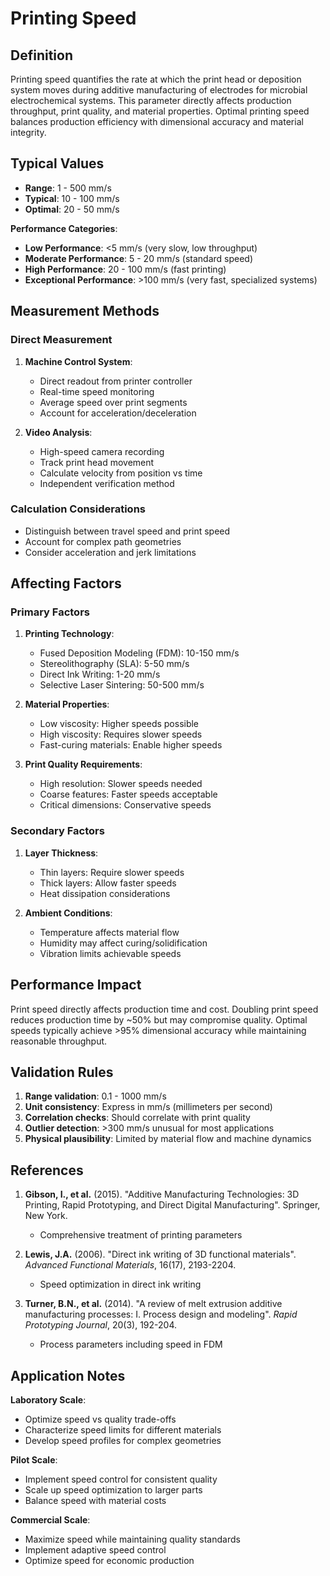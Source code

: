 <!--
Parameter ID: printing_speed
Category: materials
Generated: 2025-01-16T11:11:00.000Z
-->

# Printing Speed

## Definition

Printing speed quantifies the rate at which the print head or deposition system
moves during additive manufacturing of electrodes for microbial electrochemical
systems. This parameter directly affects production throughput, print quality,
and material properties. Optimal printing speed balances production efficiency
with dimensional accuracy and material integrity.

## Typical Values

- **Range**: 1 - 500 mm/s
- **Typical**: 10 - 100 mm/s
- **Optimal**: 20 - 50 mm/s

**Performance Categories**:

- **Low Performance**: <5 mm/s (very slow, low throughput)
- **Moderate Performance**: 5 - 20 mm/s (standard speed)
- **High Performance**: 20 - 100 mm/s (fast printing)
- **Exceptional Performance**: >100 mm/s (very fast, specialized systems)

## Measurement Methods

### Direct Measurement

1. **Machine Control System**:

   - Direct readout from printer controller
   - Real-time speed monitoring
   - Average speed over print segments
   - Account for acceleration/deceleration

2. **Video Analysis**:
   - High-speed camera recording
   - Track print head movement
   - Calculate velocity from position vs time
   - Independent verification method

### Calculation Considerations

- Distinguish between travel speed and print speed
- Account for complex path geometries
- Consider acceleration and jerk limitations

## Affecting Factors

### Primary Factors

1. **Printing Technology**:

   - Fused Deposition Modeling (FDM): 10-150 mm/s
   - Stereolithography (SLA): 5-50 mm/s
   - Direct Ink Writing: 1-20 mm/s
   - Selective Laser Sintering: 50-500 mm/s

2. **Material Properties**:

   - Low viscosity: Higher speeds possible
   - High viscosity: Requires slower speeds
   - Fast-curing materials: Enable higher speeds

3. **Print Quality Requirements**:
   - High resolution: Slower speeds needed
   - Coarse features: Faster speeds acceptable
   - Critical dimensions: Conservative speeds

### Secondary Factors

1. **Layer Thickness**:

   - Thin layers: Require slower speeds
   - Thick layers: Allow faster speeds
   - Heat dissipation considerations

2. **Ambient Conditions**:
   - Temperature affects material flow
   - Humidity may affect curing/solidification
   - Vibration limits achievable speeds

## Performance Impact

Print speed directly affects production time and cost. Doubling print speed
reduces production time by ~50% but may compromise quality. Optimal speeds
typically achieve >95% dimensional accuracy while maintaining reasonable
throughput.

## Validation Rules

1. **Range validation**: 0.1 - 1000 mm/s
2. **Unit consistency**: Express in mm/s (millimeters per second)
3. **Correlation checks**: Should correlate with print quality
4. **Outlier detection**: >300 mm/s unusual for most applications
5. **Physical plausibility**: Limited by material flow and machine dynamics

## References

1. **Gibson, I., et al.** (2015). "Additive Manufacturing Technologies: 3D
   Printing, Rapid Prototyping, and Direct Digital Manufacturing". Springer, New
   York.

   - Comprehensive treatment of printing parameters

2. **Lewis, J.A.** (2006). "Direct ink writing of 3D functional materials".
   _Advanced Functional Materials_, 16(17), 2193-2204.

   - Speed optimization in direct ink writing

3. **Turner, B.N., et al.** (2014). "A review of melt extrusion additive
   manufacturing processes: I. Process design and modeling". _Rapid Prototyping
   Journal_, 20(3), 192-204.
   - Process parameters including speed in FDM

## Application Notes

**Laboratory Scale**:

- Optimize speed vs quality trade-offs
- Characterize speed limits for different materials
- Develop speed profiles for complex geometries

**Pilot Scale**:

- Implement speed control for consistent quality
- Scale up speed optimization to larger parts
- Balance speed with material costs

**Commercial Scale**:

- Maximize speed while maintaining quality standards
- Implement adaptive speed control
- Optimize speed for economic production
